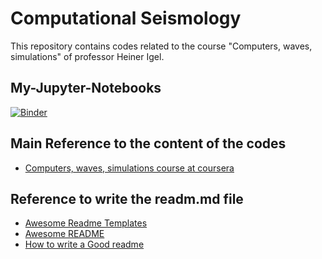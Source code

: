 
# Computational Seismology

This repository contains codes related to the course "Computers, waves, simulations" of professor Heiner Igel.

## My-Jupyter-Notebooks
[![Binder](https://mybinder.org/badge_logo.svg)](https://mybinder.org/v2/gh/emiliahartmann/computational_seismology/master)






## Main Reference to the content of the codes
 - [Computers, waves, simulations course at coursera](https://www.coursera.org/learn/computers-waves-simulations)


## Reference to write the readm.md file

 - [Awesome Readme Templates](https://awesomeopensource.com/project/elangosundar/awesome-README-templates)
 - [Awesome README](https://github.com/matiassingers/awesome-readme)
 - [How to write a Good readme](https://bulldogjob.com/news/449-how-to-write-a-good-readme-for-your-github-project)

